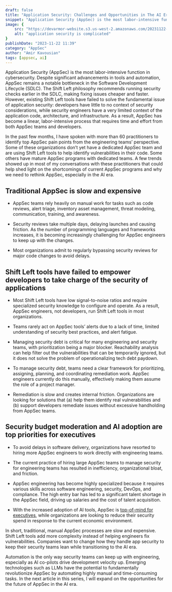 ```yaml
---
draft: false
title: "Application Security: Challenges and Opportunities in The AI Era."
snippet: "Application Security (AppSec) is the most labor-intensive function in cybersecurity. Despite significant advancements in tools and automation, AppSec remains a notable bottleneck in the Software Development Lifecycle (SDLC). Traditional AppSec is slow and expensive. Shift Left tools have failed to empower developers to take charge of the security of applications. Security budget moderation and AI adoption are top priorities for executives."
image: {
    src: "https://devarmor-website.s3.us-west-2.amazonaws.com/20231122-appsec-challenges-stock-1.png",
    alt: "application security is complicated"
}
publishDate: "2023-11-22 11:39"
category: "AppSec"
author: "Amir Kavousian"
tags: [appsec, ai]
---
```



Application Security (AppSec) is the most labor-intensive function in cybersecurity. Despite significant advancements in tools and automation, AppSec remains a notable bottleneck in the Software Development Lifecycle (SDLC). The Shift Left philosophy recommends running security checks earlier in the SDLC, making fixing issues cheaper and faster. However, existing Shift Left tools have failed to solve the fundamental issue of application security: developers have little to no context of security considerations, while security engineers have a very limited context of the application code, architecture, and infrastructure. As a result, AppSec has become a linear, labor-intensive process that requires time and effort from both AppSec teams and developers.

In the past few months, I have spoken with more than 60 practitioners to identify top AppSec pain points from the engineering teams’ perspective. Some of these organizations don’t yet have a dedicated AppSec team and are using Shift Left tools to help identify vulnerabilities in their code. Some others have mature AppSec programs with dedicated teams. A few trends showed up in most of my conversations with these practitioners that could help shed light on the shortcomings of current AppSec programs and why we need to rethink AppSec, especially in the AI era.

## Traditional AppSec is slow and expensive

- AppSec teams rely heavily on manual work for tasks such as code reviews, alert triage, inventory asset management, threat modeling, communication, training, and awareness.

- Security reviews take multiple days, delaying launches and causing friction. As the number of programming languages and frameworks increases, it is becoming increasingly challenging for AppSec engineers to keep up with the changes.

- Most organizations admit to regularly bypassing security reviews for major code changes to avoid delays.

## Shift Left tools have failed to empower developers to take charge of the security of applications

- Most Shift Left tools have low signal-to-noise ratios and require specialized security knowledge to configure and operate. As a result, AppSec engineers, not developers, run Shift Left tools in most organizations.

- Teams rarely act on AppSec tools’ alerts due to a lack of time, limited understanding of security best practices, and alert fatigue.

- Managing security debt is critical for many engineering and security teams, with prioritization being a major blocker. Reachability analysis can help filter out the vulnerabilities that can be temporarily ignored, but it does not solve the problem of operationalizing tech debt paydown.

- To manage security debt, teams need a clear framework for prioritizing, assigning, planning, and coordinating remediation work. AppSec engineers currently do this manually, effectively making them assume the role of a project manager.

- Remediation is slow and creates internal friction. Organizations are looking for solutions that (a) help them identify real vulnerabilities and (b) support developers remediate issues without excessive handholding from AppSec teams.

## Security budget moderation and AI adoption are top priorities for executives

- To avoid delays in software delivery, organizations have resorted to hiring more AppSec engineers to work directly with engineering teams.

- The current practice of hiring large AppSec teams to manage security for engineering teams has resulted in inefficiency, organizational bloat, and friction.

- AppSec engineering has become highly specialized because it requires various skills across software engineering, security, DevOps, and compliance. The high entry bar has led to a significant talent shortage in the AppSec field, driving up salaries and the cost of talent acquisition.

- With the increased adoption of AI tools, AppSec is [top-of-mind for executives](https://x.com/edsim/status/1778401727714037856), while organizations are looking to reduce their security spend in response to the current economic environment.

In short, traditional, manual AppSec processes are slow and expensive. Shift Left tools add more complexity instead of helping engineers fix vulnerabilities. Companies want to change how they handle app security to keep their security teams lean while transitioning to the AI era.

Automation is the only way security teams can keep up with engineering, especially as AI co-pilots drive development velocity up. Emerging technologies such as LLMs have the potential to fundamentally revolutionize AppSec by automating highly manual and time-consuming tasks. In the next article in this series, I will expand on the opportunities for the future of AppSec in the AI era.
